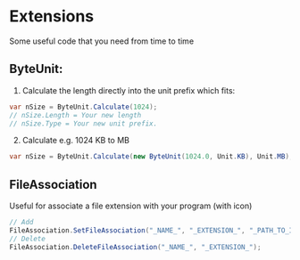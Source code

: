 # Extensions
Some useful code that you need from time to time

ByteUnit:
---------

1. Calculate the length directly into the unit prefix which fits:

```cs
var nSize = ByteUnit.Calculate(1024);
// nSize.Length = Your new length
// nSize.Type = Your new unit prefix.
```

2. Calculate e.g. 1024 KB to MB

```cs
var nSize = ByteUnit.Calculate(new ByteUnit(1024.0, Unit.KB), Unit.MB);
```

FileAssociation
---------

Useful for associate a file extension with your program (with icon)

```cs
// Add
FileAssociation.SetFileAssociation("_NAME_", "_EXTENSION_", "_PATH_TO_ICO", "_PATH_TO_EXE"); 
// Delete
FileAssociation.DeleteFileAssociation("_NAME_", "_EXTENSION_");
```
